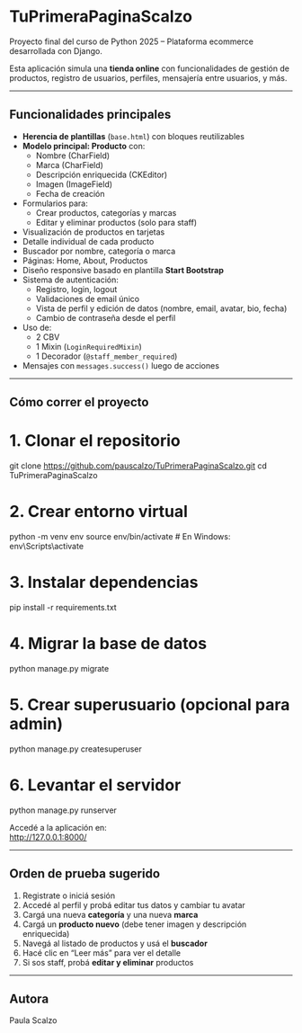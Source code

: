 # TuPrimeraPaginaScalzo   
Proyecto final del curso de Python 2025 – Plataforma ecommerce desarrollada con Django.  

Esta aplicación simula una **tienda online** con funcionalidades de gestión de productos, registro de usuarios, perfiles, mensajería entre usuarios, y más.  

---

## Funcionalidades principales

- **Herencia de plantillas** (`base.html`) con bloques reutilizables
- **Modelo principal: Producto** con:
  - Nombre (CharField)
  - Marca (CharField)
  - Descripción enriquecida (CKEditor)
  - Imagen (ImageField)
  - Fecha de creación
- Formularios para:
  - Crear productos, categorías y marcas
  - Editar y eliminar productos (solo para staff)
- Visualización de productos en tarjetas
- Detalle individual de cada producto
- Buscador por nombre, categoría o marca
- Páginas: Home, About, Productos
- Diseño responsive basado en plantilla **Start Bootstrap**
- Sistema de autenticación:
  - Registro, login, logout
  - Validaciones de email único
  - Vista de perfil y edición de datos (nombre, email, avatar, bio, fecha)
  - Cambio de contraseña desde el perfil
- Uso de:
  - 2 CBV
  - 1 Mixin (`LoginRequiredMixin`)
  - 1 Decorador (`@staff_member_required`)
- Mensajes con `messages.success()` luego de acciones

---

## Cómo correr el proyecto

# 1. Clonar el repositorio
git clone https://github.com/pauscalzo/TuPrimeraPaginaScalzo.git
cd TuPrimeraPaginaScalzo

# 2. Crear entorno virtual
python -m venv env
source env/bin/activate  # En Windows: env\Scripts\activate

# 3. Instalar dependencias
pip install -r requirements.txt

# 4. Migrar la base de datos
python manage.py migrate

# 5. Crear superusuario (opcional para admin)
python manage.py createsuperuser

# 6. Levantar el servidor
python manage.py runserver

Accedé a la aplicación en:  
http://127.0.0.1:8000/

---

## Orden de prueba sugerido

1. Registrate o iniciá sesión
2. Accedé al perfil y probá editar tus datos y cambiar tu avatar
3. Cargá una nueva **categoría** y una nueva **marca**
4. Cargá un **producto nuevo** (debe tener imagen y descripción enriquecida)
5. Navegá al listado de productos y usá el **buscador**
6. Hacé clic en “Leer más” para ver el detalle
7. Si sos staff, probá **editar y eliminar** productos

---

## Autora

Paula Scalzo  
